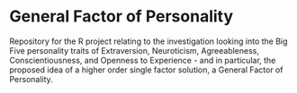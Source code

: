 # General Factor of Personality

Repository for the R project relating to the investigation looking into the Big Five personality traits of Extraversion, Neuroticism, Agreeableness, Conscientiousness, and Openness to Experience - and in particular, the proposed idea of a higher order single factor solution, a General Factor of Personality.